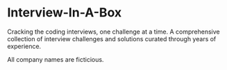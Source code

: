 # Interview-In-A-Box

Cracking the coding interviews, one challenge at a time. A comprehensive collection of interview challenges and solutions curated through years of experience.

All company names are ficticious.
